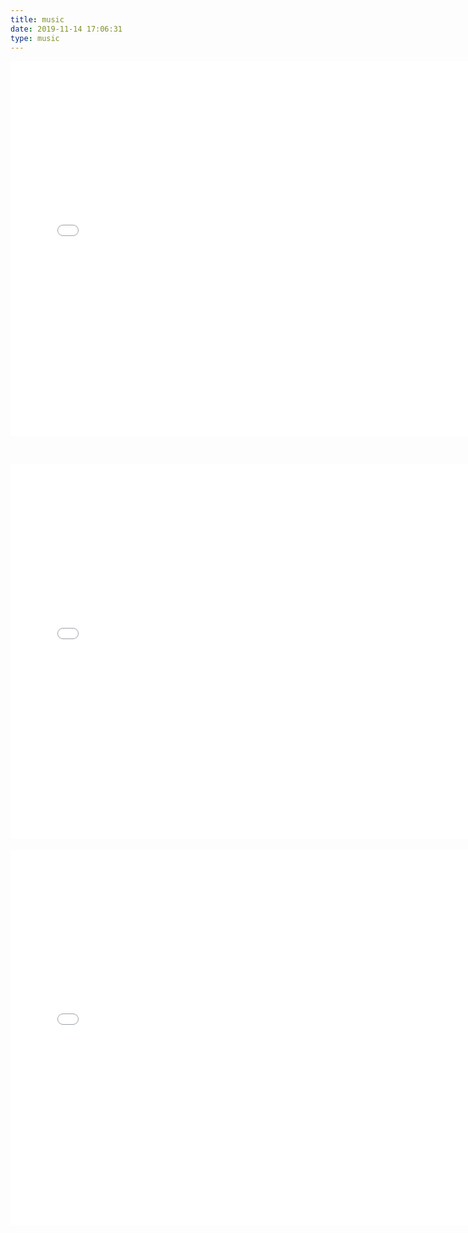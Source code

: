 ```yaml
---
title: music
date: 2019-11-14 17:06:31
type: music
---
```


<div id="music163player">
    <iframe allow="autoplay" frameborder="no" border="0" marginwidth="0" marginheight="0" width=750 height=600 src="//music.163.com/outchain/player?type=0&id=649048229&auto=1&height=430"></iframe>
</div>

&nbsp;
&nbsp;
<div id="music163player">
    <iframe allow="autoplay" frameborder="no" border="0" marginwidth="0" marginheight="0" width=750 height=600 src="//music.163.com/outchain/player?type=0&id=3069967384&auto=1&height=430"></iframe>
</div>
&nbsp;
&nbsp;
<div id="music163player">
    <iframe allow="autoplay" frameborder="no" border="0" marginwidth="0" marginheight="0" width=750 height=600 src="//music.163.com/outchain/player?type=0&id=2703068287&auto=1&height=430"></iframe>
</div>

